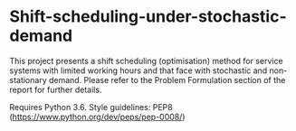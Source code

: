 # Shift-scheduling-under-stochastic-demand
This project presents a shift scheduling (optimisation) method for service systems with limited working hours and that face with stochastic and non-stationary demand. Please refer to the Problem Formulation section of the report for further details. 

Requires Python 3.6.
Style guidelines: PEP8 (https://www.python.org/dev/peps/pep-0008/)

